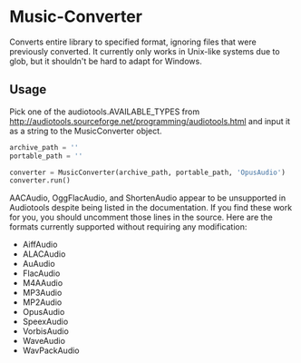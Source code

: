 # Music-Converter
Converts entire library to specified format, ignoring files that were previously converted. It currently only works in Unix-like systems due to glob, but it shouldn't be hard to adapt for Windows.

## Usage
Pick one of the audiotools.AVAILABLE_TYPES from http://audiotools.sourceforge.net/programming/audiotools.html and input it as a string to the MusicConverter object.
```python
archive_path = ''
portable_path = ''

converter = MusicConverter(archive_path, portable_path, 'OpusAudio')
converter.run()
```

AACAudio, OggFlacAudio, and ShortenAudio appear to be unsupported in Audiotools despite being listed in the documentation. If you find these work for you, you should uncomment those lines in the source. Here are the formats currently supported without requiring any modification:
- AiffAudio
- ALACAudio
- AuAudio
- FlacAudio
- M4AAudio
- MP3Audio
- MP2Audio
- OpusAudio
- SpeexAudio
- VorbisAudio
- WaveAudio
- WavPackAudio
